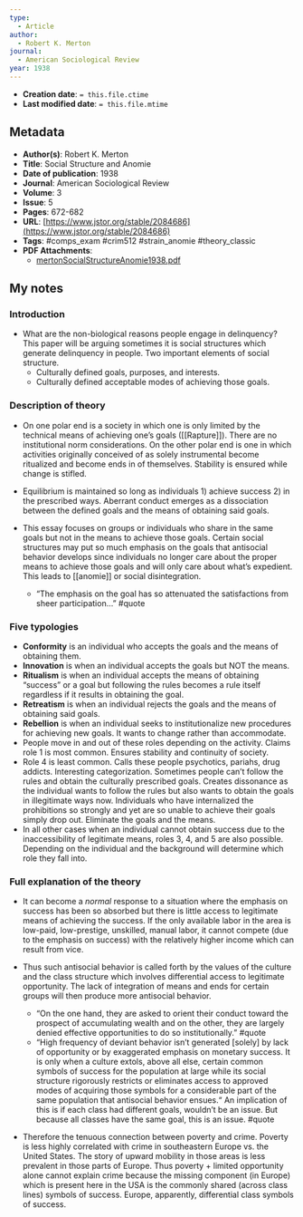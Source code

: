 ```yaml
---
type:
  - Article
author:
  - Robert K. Merton
journal:
  - American Sociological Review
year: 1938
---
```


* **Creation date**: `= this.file.ctime`
* **Last modified date**: `= this.file.mtime`

## Metadata

* **Author(s)**: Robert K. Merton
* **Title**: Social Structure and Anomie
* **Date of publication**: 1938
* **Journal**: American Sociological Review
* **Volume**: 3
* **Issue**: 5
* **Pages**: 672-682
* **URL**: [https://www.jstor.org/stable/2084686](https://www.jstor.org/stable/2084686)
* **Tags**: #comps_exam #crim512 #strain_anomie #theory_classic 
* **PDF Attachments**:
  * [mertonSocialStructureAnomie1938.pdf](zotero://open-pdf/library/items/9QIEZPUC)

## My notes

### Introduction

* What are the non-biological reasons people engage in delinquency? This paper will be arguing sometimes it is social structures which generate delinquency in people. Two important elements of social structure.
	* Culturally defined goals, purposes, and interests.
	* Culturally defined acceptable modes of achieving those goals.

### Description of theory

* On one polar end is a society in which one is only limited by the technical means of achieving one’s goals ([[Rapture]]). There are no institutional norm considerations. On the other polar end is one in which activities originally conceived of as solely instrumental become ritualized and become ends in of themselves. Stability is ensured while change is stifled.
  
* Equilibrium is maintained so long as individuals 1) achieve success 2) in the prescribed ways. Aberrant conduct emerges as a dissociation between the defined goals and the means of obtaining said goals.
  
* This essay focuses on groups or individuals who share in the same goals but not in the means to achieve those goals. Certain social structures may put so much emphasis on the goals that antisocial behavior develops since individuals no longer care about the proper means to achieve those goals and will only care about what’s expedient. This leads to [[anomie]] or social disintegration.
	* “The emphasis on the goal has so attenuated the satisfactions from sheer participation…” #quote 

### Five typologies

* **Conformity** is an individual who accepts the goals and the means of obtaining them.
* **Innovation** is when an individual accepts the goals but NOT the means.
* **Ritualism** is when an individual accepts the means of obtaining “success” or a goal but following the rules becomes a rule itself regardless if it results in obtaining the goal.
* **Retreatism** is when an individual rejects the goals and the means of obtaining said goals.
* **Rebellion** is when an individual seeks to institutionalize new procedures for achieving new goals. It wants to change rather than accommodate.
* People move in and out of these roles depending on the activity. Claims role 1 is most common. Ensures stability and continuity of society.
* Role 4 is least common. Calls these people psychotics, pariahs, drug addicts. Interesting categorization. Sometimes people can’t follow the rules and obtain the culturally prescribed goals. Creates dissonance as the individual wants to follow the rules but also wants to obtain the goals in illegitimate ways now. Individuals who have internalized the prohibitions so strongly and yet are so unable to achieve their goals simply drop out. Eliminate the goals and the means.
* In all other cases when an individual cannot obtain success due to the inaccessibility of legitimate means, roles 3, 4, and 5 are also possible. Depending on the individual and the background will determine which role they fall into.

### Full explanation of the theory

* It can become a *normal* response to a situation where the emphasis on success has been so absorbed but there is little access to legitimate means of achieving the success. If the only available labor in the area is low-paid, low-prestige, unskilled, manual labor, it cannot compete (due to the emphasis on success) with the relatively higher income which can result from vice.
  
* Thus such antisocial behavior is called forth by the values of the culture and the class structure which involves differential access to legitimate opportunity. The lack of integration of means and ends for certain groups will then produce more antisocial behavior.
	* “On the one hand, they are asked to orient their conduct toward the prospect of accumulating wealth and on the other, they are largely denied effective opportunities to do so institutionally.” #quote 
	* “High frequency of deviant behavior isn’t generated \[solely\] by lack of opportunity or by exaggerated emphasis on monetary success. It is only when a culture extols, above all else, certain common symbols of success for the population at large while its social structure rigorously restricts or eliminates access to approved modes of acquiring those symbols for a considerable part of the same population that antisocial behavior ensues.“ An implication of this is if each class had different goals, wouldn’t be an issue. But because all classes have the same goal, this is an issue. #quote 
	  
* Therefore the tenuous connection between poverty and crime. Poverty is less highly correlated with crime in southeastern Europe vs. the United States. The story of upward mobility in those areas is less prevalent in those parts of Europe. Thus poverty + limited opportunity alone cannot explain crime because the missing component (in Europe) which is present here in the USA is the  commonly shared (across class lines) symbols of success. Europe, apparently, differential class symbols of success.
